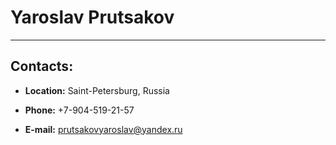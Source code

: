# Yaroslav Prutsakov

***

## Contacts:

* **Location:** Saint-Petersburg, Russia

* **Phone:** +7-904-519-21-57

* **E-mail:** prutsakovyaroslav@yandex.ru